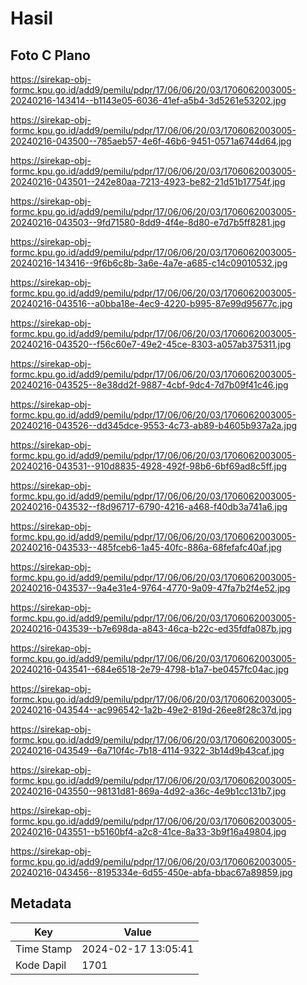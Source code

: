 # Hasil

## Foto C Plano

https://sirekap-obj-formc.kpu.go.id/add9/pemilu/pdpr/17/06/06/20/03/1706062003005-20240216-143414--b1143e05-6036-41ef-a5b4-3d5261e53202.jpg

https://sirekap-obj-formc.kpu.go.id/add9/pemilu/pdpr/17/06/06/20/03/1706062003005-20240216-043500--785aeb57-4e6f-46b6-9451-0571a6744d64.jpg

https://sirekap-obj-formc.kpu.go.id/add9/pemilu/pdpr/17/06/06/20/03/1706062003005-20240216-043501--242e80aa-7213-4923-be82-21d51b17754f.jpg

https://sirekap-obj-formc.kpu.go.id/add9/pemilu/pdpr/17/06/06/20/03/1706062003005-20240216-043503--9fd71580-8dd9-4f4e-8d80-e7d7b5ff8281.jpg

https://sirekap-obj-formc.kpu.go.id/add9/pemilu/pdpr/17/06/06/20/03/1706062003005-20240216-143416--9f6b6c8b-3a6e-4a7e-a685-c14c09010532.jpg

https://sirekap-obj-formc.kpu.go.id/add9/pemilu/pdpr/17/06/06/20/03/1706062003005-20240216-043516--a0bba18e-4ec9-4220-b995-87e99d95677c.jpg

https://sirekap-obj-formc.kpu.go.id/add9/pemilu/pdpr/17/06/06/20/03/1706062003005-20240216-043520--f56c60e7-49e2-45ce-8303-a057ab375311.jpg

https://sirekap-obj-formc.kpu.go.id/add9/pemilu/pdpr/17/06/06/20/03/1706062003005-20240216-043525--8e38dd2f-9887-4cbf-9dc4-7d7b09f41c46.jpg

https://sirekap-obj-formc.kpu.go.id/add9/pemilu/pdpr/17/06/06/20/03/1706062003005-20240216-043526--dd345dce-9553-4c73-ab89-b4605b937a2a.jpg

https://sirekap-obj-formc.kpu.go.id/add9/pemilu/pdpr/17/06/06/20/03/1706062003005-20240216-043531--910d8835-4928-492f-98b6-6bf69ad8c5ff.jpg

https://sirekap-obj-formc.kpu.go.id/add9/pemilu/pdpr/17/06/06/20/03/1706062003005-20240216-043532--f8d96717-6790-4216-a468-f40db3a741a6.jpg

https://sirekap-obj-formc.kpu.go.id/add9/pemilu/pdpr/17/06/06/20/03/1706062003005-20240216-043533--485fceb6-1a45-40fc-886a-68fefafc40af.jpg

https://sirekap-obj-formc.kpu.go.id/add9/pemilu/pdpr/17/06/06/20/03/1706062003005-20240216-043537--9a4e31e4-9764-4770-9a09-47fa7b2f4e52.jpg

https://sirekap-obj-formc.kpu.go.id/add9/pemilu/pdpr/17/06/06/20/03/1706062003005-20240216-043539--b7e698da-a843-46ca-b22c-ed35fdfa087b.jpg

https://sirekap-obj-formc.kpu.go.id/add9/pemilu/pdpr/17/06/06/20/03/1706062003005-20240216-043541--684e6518-2e79-4798-b1a7-be0457fc04ac.jpg

https://sirekap-obj-formc.kpu.go.id/add9/pemilu/pdpr/17/06/06/20/03/1706062003005-20240216-043544--ac996542-1a2b-49e2-819d-26ee8f28c37d.jpg

https://sirekap-obj-formc.kpu.go.id/add9/pemilu/pdpr/17/06/06/20/03/1706062003005-20240216-043549--6a710f4c-7b18-4114-9322-3b14d9b43caf.jpg

https://sirekap-obj-formc.kpu.go.id/add9/pemilu/pdpr/17/06/06/20/03/1706062003005-20240216-043550--98131d81-869a-4d92-a36c-4e9b1cc131b7.jpg

https://sirekap-obj-formc.kpu.go.id/add9/pemilu/pdpr/17/06/06/20/03/1706062003005-20240216-043551--b5160bf4-a2c8-41ce-8a33-3b9f16a49804.jpg

https://sirekap-obj-formc.kpu.go.id/add9/pemilu/pdpr/17/06/06/20/03/1706062003005-20240216-043456--8195334e-6d55-450e-abfa-bbac67a89859.jpg


## Metadata

| Key        | Value               |
| ---------- | ------------------- |
| Time Stamp | 2024-02-17 13:05:41 |
| Kode Dapil | 1701                |



